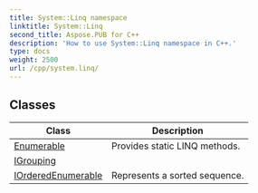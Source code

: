 ```yaml
---
title: System::Linq namespace
linktitle: System::Linq
second_title: Aspose.PUB for C++
description: 'How to use System::Linq namespace in C++.'
type: docs
weight: 2500
url: /cpp/system.linq/
---
```




## Classes

| Class | Description |
| --- | --- |
| [Enumerable](./enumerable/) | Provides static LINQ methods. |
| [IGrouping](./igrouping/) |  |
| [IOrderedEnumerable](./iorderedenumerable/) | Represents a sorted sequence. |
